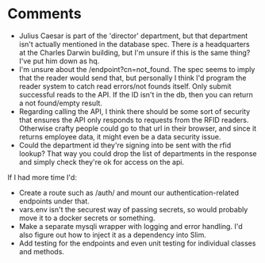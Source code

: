 # Comments

- Julius Caesar is part of the 'director' department, but that department isn't actually mentioned in the database spec. There _is_ a headquarters at the Charles Darwin building, but I'm unsure if this is the same thing? I've put him down as hq.
- I'm unsure about the /endpoint?cn=not_found. The spec seems to imply that the reader would send that, but personally I think I'd program the reader system to catch read errors/not founds itself. Only submit successful reads to the API. If the ID isn't in the db, then you can return a not found/empty result.
- Regarding calling the API, I think there should be some sort of security that ensures the API only responds to requests from the RFID readers. Otherwise crafty people could go to that url in their browser, and since it returns employee data, it might even be a data security issue.
- Could the department id they're signing into be sent with the rfid lookup? That way you could drop the list of departments in the response and simply check they're ok for access on the api.

If I had more time I'd:

- Create a route such as /auth/ and mount our authentication-related endpoints under that.
- vars.env isn't the securest way of passing secrets, so would probably move it to a docker secrets or something.
- Make a separate mysqli wrapper with logging and error handling. I'd also figure out how to inject it as a dependency into Slim.
- Add testing for the endpoints and even unit testing for individual classes and methods.
